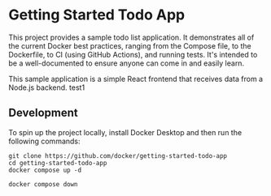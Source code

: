 # Getting Started Todo App

This project provides a sample todo list application. It demonstrates all of
the current Docker best practices, ranging from the Compose file, to the
Dockerfile, to CI (using GitHub Actions), and running tests. It's intended to 
be a well-documented to ensure anyone can come in and easily learn.

This sample application is a simple React frontend that receives data from a
Node.js backend. 
test1

## Development

To spin up the project locally, install Docker Desktop and then run the following 
commands:

```
git clone https://github.com/docker/getting-started-todo-app
cd getting-started-todo-app
docker compose up -d
```



```
docker compose down
```
